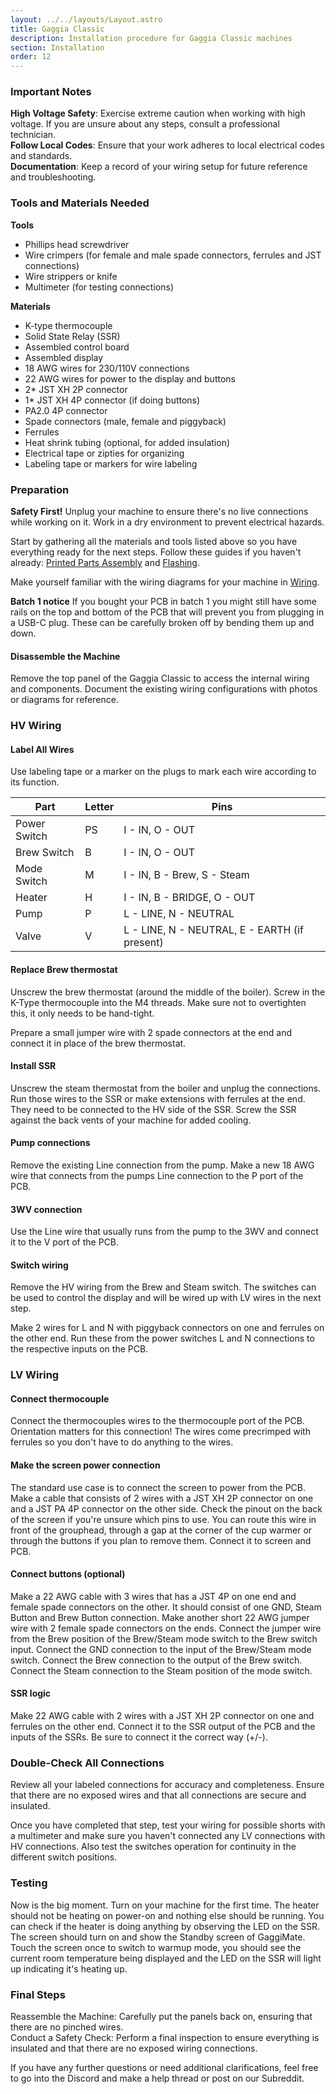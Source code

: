 ```yaml
---
layout: ../../layouts/Layout.astro
title: Gaggia Classic
description: Installation procedure for Gaggia Classic machines
section: Installation
order: 12
---
```


<div class="bg-red-100 border border-red-400 text-red-700 px-4 py-3 rounded relative" role="alert">
<h3 class="my-2">Important Notes</h3>

<strong class="font-bold text-red-700">High Voltage Safety</strong>: Exercise extreme caution when working with high voltage. If you are unsure about any steps, consult a professional technician.  
<strong class="font-bold text-red-700">Follow Local Codes</strong>: Ensure that your work adheres to local electrical codes and standards.  
<strong class="font-bold text-red-700">Documentation</strong>: Keep a record of your wiring setup for future reference and troubleshooting.

</div>

<div class="bg-blue-50 mt-4 border border-blue-500 text-blue-800 px-4 py-3 rounded">
<h3 class="my-2">Tools and Materials Needed</h3>

**Tools**

* Phillips head screwdriver
* Wire crimpers (for female and male spade connectors, ferrules and JST connections)
* Wire strippers or knife
* Multimeter (for testing connections)

**Materials**

* K-type thermocouple
* Solid State Relay (SSR)
* Assembled control board
* Assembled display
* 18 AWG wires for 230/110V connections
* 22 AWG wires for power to the display and buttons
* 2* JST XH 2P connector
* 1* JST XH 4P connector (if doing buttons)
* PA2.0 4P connector 
* Spade connectors (male, female and piggyback)
* Ferrules
* Heat shrink tubing (optional, for added insulation)
* Electrical tape or zipties for organizing
* Labeling tape or markers for wire labeling

</div>

### Preparation

**Safety First!**
Unplug your machine to ensure there's no live connections while working on it.
Work in a dry environment to prevent electrical hazards.

Start by gathering all the materials and tools listed above so you have everything ready for the next steps. Follow these guides if you haven't already: [Printed Parts Assembly](/docs/sourcing-printed-parts) and [Flashing](/docs/flashing).

Make yourself familiar with the wiring diagrams for your machine in [Wiring](/docs/wiring).

**Batch 1 notice**
If you bought your PCB in batch 1 you might still have some rails on the top and bottom of the PCB that will prevent you from plugging in a USB-C plug. These can be carefully broken off by bending them up and down.

#### Disassemble the Machine
Remove the top panel of the Gaggia Classic to access the internal wiring and components.
Document the existing wiring configurations with photos or diagrams for reference.

### HV Wiring

#### Label All Wires
Use labeling tape or a marker on the plugs to mark each wire according to its function.

| Part         | Letter | Pins                                          |
|--------------|--------|-----------------------------------------------|
| Power Switch | PS     | I - IN, O - OUT                               |
| Brew Switch  | B      | I - IN, O - OUT                               |
| Mode Switch   | M      | I - IN, B - Brew, S - Steam                   |
| Heater       | H      | I - IN, B - BRIDGE, O - OUT                   |
| Pump         | P      | L - LINE, N - NEUTRAL                         |
| Valve        | V      | L - LINE, N - NEUTRAL, E - EARTH (if present) |

#### Replace Brew thermostat

Unscrew the brew thermostat (around the middle of the boiler).
Screw in the K-Type thermocouple into the M4 threads. Make sure not to overtighten this, it only needs to be hand-tight.

Prepare a small jumper wire with 2 spade connectors at the end and connect it in place of the brew thermostat.

#### Install SSR

Unscrew the steam thermostat from the boiler and unplug the connections. Run those wires to the SSR or make extensions with ferrules at the end.
They need to be connected to the HV side of the SSR.
Screw the SSR against the back vents of your machine for added cooling.

#### Pump connections

Remove the existing Line connection from the pump. Make a new 18 AWG wire that connects from the pumps Line connection to the P port of the PCB.

#### 3WV connection

Use the Line wire that usually runs from the pump to the 3WV and connect it to the V port of the PCB.

#### Switch wiring

Remove the HV wiring from the Brew and Steam switch. The switches can be used to control the display and will be wired up with LV wires in the next step.

Make 2 wires for L and N with piggyback connectors on one and ferrules on the other end. Run these from the power switches L and N connections to the respective inputs on the PCB.

### LV Wiring

#### Connect thermocouple

Connect the thermocouples wires to the thermocouple port of the PCB. Orientation matters for this connection! The wires come precrimped with ferrules so you don't have to do anything to the wires.

#### Make the screen power connection

The standard use case is to connect the screen to power from the PCB. Make a cable that consists of 2 wires with a JST XH 2P connector on one and a JST PA 4P connector on the other side. Check the pinout on the back of the screen if you're unsure which pins to use.
You can route this wire in front of the grouphead, through a gap at the corner of the cup warmer or through the buttons if you plan to remove them.
Connect it to screen and PCB.

#### Connect buttons (optional)

Make a 22 AWG cable with 3 wires that has a JST 4P on one end and female spade connectors on the other. It should consist of one GND, Steam Button and Brew Button connection.
Make another short 22 AWG jumper wire with 2 female spade connectors on the ends.
Connect the jumper wire from the Brew position of the Brew/Steam mode switch to the Brew switch input.
Connect the GND connection to the input of the Brew/Steam mode switch.
Connect the Brew connection to the output of the Brew switch.
Connect the Steam connection to the Steam position of the mode switch.

#### SSR logic

Make 22 AWG cable with 2 wires with a JST XH 2P connector on one and ferrules on the other end. Connect it to the SSR output of the PCB and the inputs of the SSRs. Be sure to connect it the correct way (+/-).

### Double-Check All Connections
Review all your labeled connections for accuracy and completeness.
Ensure that there are no exposed wires and that all connections are secure and insulated.

Once you have completed that step, test your wiring for possible shorts with a multimeter and make sure you haven't connected any LV connections with HV connections. Also test the switches operation for continuity in the different switch positions.

### Testing
Now is the big moment. Turn on your machine for the first time. The heater should not be heating on power-on and nothing else should be running. You can check if the heater is doing anything by observing the LED on the SSR.
The screen should turn on and show the Standby screen of GaggiMate. Touch the screen once to switch to warmup mode, you should see the current room temperature being displayed and the LED on the SSR will light up indicating it's heating up.

### Final Steps
Reassemble the Machine: Carefully put the panels back on, ensuring that there are no pinched wires.  
Conduct a Safety Check: Perform a final inspection to ensure everything is insulated and that there are no exposed wiring connections.  

If you have any further questions or need additional clarifications, feel free to go into the Discord and make a help thread or post on our Subreddit.

